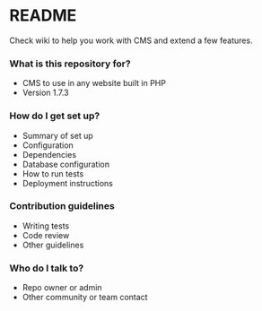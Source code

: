 # README #

Check wiki to help you work with CMS and extend a few features.

### What is this repository for? ###

* CMS to use in any website built in PHP
* Version 1.7.3

### How do I get set up? ###

* Summary of set up
* Configuration
* Dependencies
* Database configuration
* How to run tests
* Deployment instructions

### Contribution guidelines ###

* Writing tests
* Code review
* Other guidelines

### Who do I talk to? ###

* Repo owner or admin
* Other community or team contact